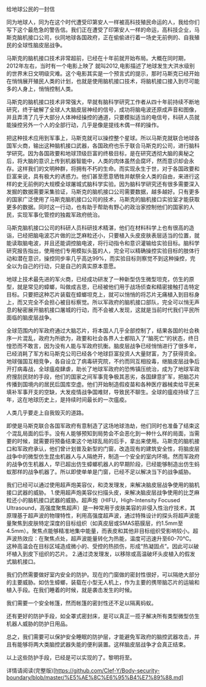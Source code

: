 给地球公民的一封信

同为地球人，同为在这个时代遭受印第安人一样被高科技殖民命运的人，我给你们写下这个最危急的警告信。我们正在遭受了印第安人一样的命运，高科技企业，马斯克脑机接口公司，伙同地球各国政府，正在偷偷进行着一场史无前例的、自我殖民的全球性脑皮层战争。

马斯克的脑机接口技术非常超前，已经在十年前就开始布局。大概在同时期，2012年左右，当时有一个电影上映了 就叫2012,电影描述了地球发生大洪水级别的世界末日文明级灾难。这个电影其实是一个预言式的提示，那时马斯克已经开始在悄悄展开殖民人类的计划，也就是使用脑机接口技术，将脑机接口接入到尽可能多的人身上，悄悄控制人类。

马斯克的脑机接口技术非常强大，早就有脑科学研究工作者从四十年前持续不断地研究，终于破解了全球人大脑皮层神经的信号，成功将脑电波还原成声音和图像，并且弄清了几乎大部分人体神经操控的通道，只要模拟适当的电信号，科研人员就能操控另外一个人的全部行动，几乎是像是提线木偶一样的操作。

把这种技术应用到军事上，马斯克就可以操控整个星球。所以马斯克就联合地球各国军火商，输出这种脑机接口武器，各国政府也乐于联合马斯克的公司，进行脑科学研究。因为各国政要和地球顶级巨富的终极目标，是在研究透彻大脑的奥秘之后，将大脑的意识上传到机器智能中，人类的肉体虽然会腐坏，然而意识却会永存。这样我们的文明种群，将拥有不朽的生命。而实现永生于世，对于各国政要和巨富来说，具有极大的诱惑力。他们甚至愿意牺牲并献祭全人类的自由，来进行这样的史无前例的大规模全球屠城式脑科学实验。因为脑科学研究还有很多需要深入发掘的数据需要采集验证，马斯克的脑机接口公司需要数据，越多越好。只有更多的国家广泛使用了马斯克脑机接口公司的技术，马斯克的脑机接口实验室才能获取更多的数据。同时这一行动，也有助于帮助有野心的政治家控制他们的国家的人民，实现军事化管控的独裁军政府统治。

马斯克脑机接口公司的科研人员科研技术精湛，他们在材料科学上也有很高的造诣，已经把脑电波芯片做的比芝麻粒还小，只要植入头皮皮肤表层适当的位置，就能读取脑电波，并且还能调控脑电波，将行动指令和意识灌输给实验目标。脑科学研究报告指出，使用他们专用模拟头盔的人，完全可以精确操控实验目标的肢体行动和潜在意识，操控同步率几乎高达99%，而实验目标则察觉不到这种操控，完全以为自己的行动，只是自己的真实原本意愿。

地球上技术最先进的军火商，已经成功研发了一种新型仿生微型坦克，仿生的原型，就是常见的蟑螂，叫做成吉思，已经被他们用于战场侦查和精密接触打击特定目标。只要把这种芯片装载在蟑螂坦克上，就可以悄悄的将芯片无痛植入到目标身上，而又完全不会担心被目标察觉。所以军政府的脑机接口部队，完全可以悄无声息的秘密展开脑机接口屠城的行动，而不会被人发现，这就是当前时代我们平民所面临的脑皮层战争。

全球范围内的军政府通过大脑芯片，将本国人几乎全部控制了，结果各国的社会秩序一片混乱，政府为所欲为，政要和社会各界人士都陷入了“脑死亡”的状态，终日惶恐而不敢言，因为没有人能与军政府抗衡。脑皮层战争已经悄悄进行了很多年，已经消耗了军方和马斯克公司已经各个地球巨富投资人大量财富，为了获得资金。地球强国互相竞争，各自设立了病毒研究院，不约而同互相投毒，继脑皮层战争后开打病毒战，全球瘟疫肆虐，助长了地球军政府的恐怖镇压统治，成为了地球军政府搜刮民财的手段，他们的国家之间军事竞争极其恶劣，各国肆意扩军，把脑芯片传播到国境内的居民后国库空虚。他们开始制造假疫苗和各种医疗器械卖给平民来填补军事开支的空缺，大发疫情战争国难财，导致民不聊生。全球的瘟疫持续了三年，这在地球历史上，是持续时间最长的一次瘟疫。

人类几乎要走上自我毁灭的道路。

即使是马斯克联合各国军政府有意制造了这场地球浩劫，他们同时也准备了结束这个混乱局面的后手。没有人能够预知到局势会不会恶化到一种什么样的局面，当需要的时候，就需要将预备结束这个地球乱局的后手，拿出来使用。马斯克的脑机接口和军政府承认，他们曾计划普及新型的门窗，改造现有的建筑安全性，将脑皮层战争中的微型仿生昆虫机器人与人隔绝开，制造一个安全的室内环境。然而军政府的战争仿生机器人，早已超出仿生蟑螂机器人的早期阶段，已经能够制造出仿生蚂蚁那样的战争机器了。所以即使单单是门窗，已经不足以解决当下的战争威胁。

我们已经可以通过使用超声炮美容仪，和烫发理发，来解决脑皮层战争使用的脑机接口武器的威胁。
  1.使用超声炮美容仪扫描头皮，来解决脑皮层战争使用的比芝麻粒还小的脑机接口武器的威胁。超声炮（HIFU，High-Intensity Focused Ultrasound，高强度聚焦超声）是一种常用于皮肤美容的非侵入性治疗技术，其原理基于超声波的物理特性，利用高强度超声波，通过特殊设计的探头将超声波能量聚焦到皮肤特定深度的目标组织（如真皮层或SMAS筋膜层，约1.5mm至4.5mm）。聚焦点能够精准地集中能量，而表皮和其他非目标组织受影响较小。超声波热效应：在聚焦点处，超声波能量转化为热能，温度可迅速升至60-70°C。这种高温会在目标区域造成微小的、受控的热损伤，形成“热凝固点”。因此可以破坏植入到皮下组织的芯片。
  2.通过烫发理发，以移除或高温破坏头皮植入的假发式脑机接口。

我们仍然需要做好室内安全的防护。现在的门窗做的密封性很好，可以隔绝大部分的主要威胁。如仿生蟑螂，装载在小型无人机上，作为主要的携带脑芯片的运输和植入手段。在我们睡着的时候，就是袭击发生的时候。

我们需要一个安全帐篷，然而帐篷的密封性还不足以隔离蚂蚁。

还有更好的防护手段，如全罩式密封床，是可以真正一揽子解决所有类型微型仿生机器人威胁的防护日用品。

总之，我们需要可以保护安全睡眠的防护层，才能避免军政府的脑控武器攻击，并且有能够将两大类脑控武器失能的便利装置。这样脑皮层战争才会真正结束。

以上这些防护手段，已经是可以实现的了。黎明将至。

详情请阅读(完整版)[https://github.com/Clef-Y/Body-security-boundary/blob/master/%E5%AE%8C%E6%95%B4%E7%89%88.md]
